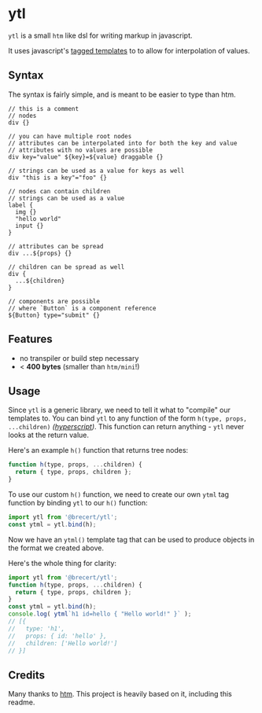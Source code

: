 # ytl

`ytl` is a small `htm` like dsl for writing markup in javascript.

It uses javascript's [tagged templates] to to allow for interpolation of values.

## Syntax

The syntax is fairly simple, and is meant to be easier to type than htm.

```slim
// this is a comment
// nodes
div {}

// you can have multiple root nodes
// attributes can be interpolated into for both the key and value
// attributes with no values are possible
div key="value" ${key}=${value} draggable {}

// strings can be used as a value for keys as well
div "this is a key"="foo" {}

// nodes can contain children
// strings can be used as a value
label {
  img {}
  "hello world"
  input {}
}

// attributes can be spread
div ...${props} {}

// children can be spread as well
div {
  ...${children}
}

// components are possible
// where `Button` is a component reference
${Button} type="submit" {}
```

## Features

- no transpiler or build step necessary
- < **400 bytes** (smaller than `htm/mini`!)

## Usage

Since `ytl` is a generic library, we need to tell it what to "compile" our templates to.
You can bind `ytl` to any function of the form `h(type, props, ...children)` _([hyperscript])_.
This function can return anything - `ytl` never looks at the return value.

Here's an example `h()` function that returns tree nodes:

```js
function h(type, props, ...children) {
  return { type, props, children };
}
```

To use our custom `h()` function, we need to create our own `ytml` tag function by binding `ytl` to our `h()` function:

```js
import ytl from '@brecert/ytl';
const ytml = ytl.bind(h);
```

Now we have an `ytml()` template tag that can be used to produce objects in the format we created above.

Here's the whole thing for clarity:

```js
import ytl from '@brecert/ytl';
function h(type, props, ...children) {
  return { type, props, children };
}
const ytml = ytl.bind(h);
console.log( ytml`h1 id=hello { "Hello world!" }` );
// [{
//   type: 'h1',
//   props: { id: 'hello' },
//   children: ['Hello world!']
// }]
```

## Credits

Many thanks to [htm]. This project is heavily based on it, including this readme.

[htm]: https://github.com/developit/htm
[hyperscript]: https://github.com/hyperhype/hyperscript
[tagged templates]: https://developer.mozilla.org/en-US/docs/Web/JavaScript/Reference/Template_literals#tagged_templates